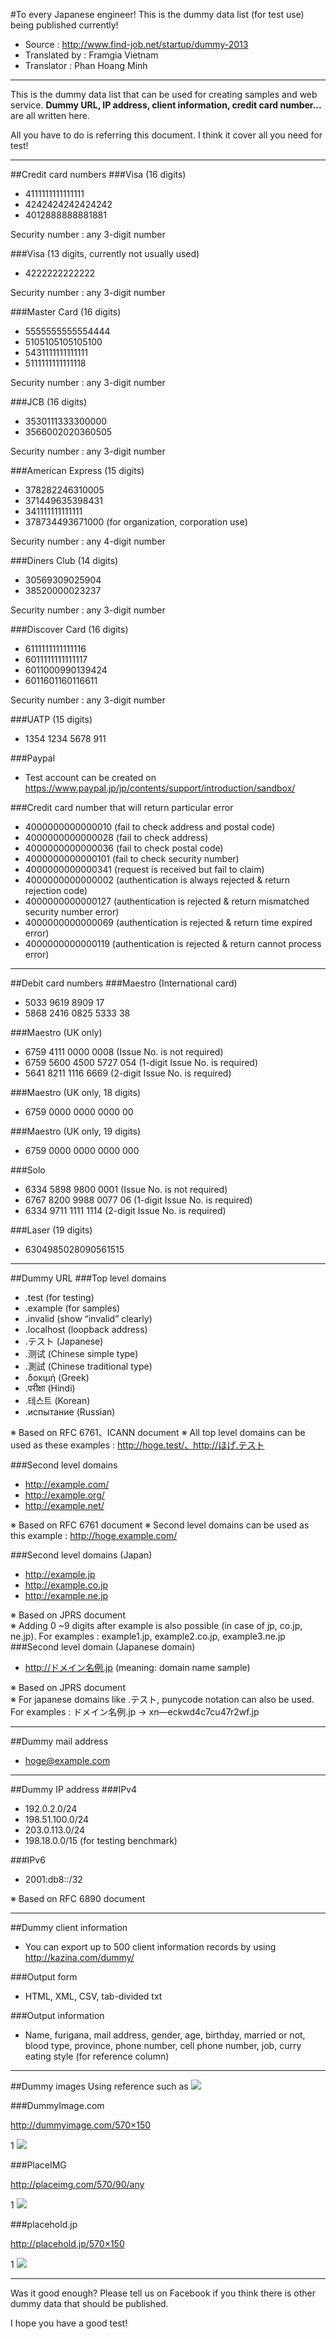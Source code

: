 #To every Japanese engineer!  This is the dummy data list (for test use) being published currently!

 * Source : http://www.find-job.net/startup/dummy-2013
 * Translated by : Framgia Vietnam
 * Translator : Phan Hoang Minh

-------------------------

This is the dummy data list that can be used for creating samples and web service. **Dummy URL, IP address, client information, credit card number...**  are all written here. 

All you have to do is referring this document. I think it cover all you need for test!

***
##Credit card numbers
###Visa (16 digits)
* 4111111111111111   
* 4242424242424242   
* 4012888888881881   

Security number : any 3-digit number

###Visa (13 digits, currently not usually used)
* 4222222222222 

Security number : any 3-digit number

###Master Card (16 digits)
* 5555555555554444 
* 5105105105105100 
* 5431111111111111 
* 5111111111111118 

Security number : any 3-digit number

###JCB (16 digits)
* 3530111333300000 
* 3566002020360505 

Security number : any 3-digit number

###American Express (15 digits)
* 378282246310005 
* 371449635398431 
* 341111111111111 
* 378734493671000 (for organization, corporation use) 

Security number : any 4-digit number

###Diners Club (14 digits)
* 30569309025904 
* 38520000023237 

Security number : any 3-digit number

###Discover Card (16 digits)
* 6111111111111116 
* 6011111111111117 
* 6011000990139424 
* 6011601160116611 

Security number : any 3-digit number

###UATP (15 digits)
* 1354 1234 5678 911 

###Paypal
* Test account can be created on https://www.paypal.jp/jp/contents/support/introduction/sandbox/ 

###Credit card number that will return particular error
* 4000000000000010 (fail to check address and postal code)
* 4000000000000028 (fail to check address) 
* 4000000000000036 (fail to check postal code) 
* 4000000000000101 (fail to check security number) 
* 4000000000000341 (request is received but fail to claim) 
* 4000000000000002 (authentication is always rejected & return rejection code) 
* 4000000000000127 (authentication is rejected & return mismatched security number error) 
* 4000000000000069 (authentication is rejected & return time expired error) 
* 4000000000000119 (authentication is rejected & return cannot process error)  
***
##Debit card numbers
###Maestro  (International card)
* 5033 9619 8909 17 
* 5868 2416 0825 5333 38 

###Maestro (UK only)
* 6759 4111 0000 0008 (Issue No. is not required)
* 6759 5600 4500 5727 054 (1-digit Issue No. is required)
* 5641 8211 1116 6669 (2-digit Issue No. is required)

###Maestro  (UK only, 18 digits)
* 6759 0000 0000 0000 00 

###Maestro (UK only, 19 digits)
* 6759 0000 0000 0000 000 

###Solo
* 6334 5898 9800 0001 (Issue No. is not required)
* 6767 8200 9988 0077 06 (1-digit Issue No. is required)
* 6334 9711 1111 1114 (2-digit Issue No. is required)

###Laser (19 digits)
* 6304985028090561515

***
##Dummy URL
###Top level domains
* .test (for testing) 
* .example (for samples) 
* .invalid  (show “invalid” clearly) 
* .localhost (loopback address) 
* .テスト (Japanese)
* .测试 (Chinese simple type) 
* .測試 (Chinese traditional type)
* .δοκιμή (Greek) 
* .परीक्षा (Hindi)
* .테스트 (Korean) 
* .испытание (Russian) 

※ Based on RFC 6761、ICANN document
※ All top level domains can be used as these examples : http://hoge.test/、http://ほげ.テスト

###Second level domains
* http://example.com/ 
* http://example.org/ 
* http://example.net/ 

※ Based on RFC 6761 document
※ Second level domains can be used as this example : http://hoge.example.com/

###Second level domains (Japan)
* http://example.jp 
* http://example.co.jp 
* http://example.ne.jp 

※ Based on JPRS document   
※ Adding 0 ~9 digits after example is also possible (in case of jp, co.jp, ne.jp). For examples : example1.jp, example2.co.jp, example3.ne.jp 
###Second level domain (Japanese domain)
* http://ドメイン名例.jp (meaning: domain name sample)      

※ Based on JPRS document  
※ For japanese domains like .テスト, punycode notation can also be used. For examples : ドメイン名例.jp → xn—eckwd4c7cu47r2wf.jp

***
##Dummy mail address
* hoge@example.com 

***
##Dummy IP address
###IPv4
* 192.0.2.0/24 
* 198.51.100.0/24 
* 203.0.113.0/24 
* 198.18.0.0/15 (for testing benchmark) 

###IPv6
* 2001:db8::/32 

※ Based on RFC 6890 document

***
##Dummy client information
* You can export up to 500 client information records by using http://kazina.com/dummy/ 

###Output form
* HTML, XML, CSV, tab-divided txt

###Output information
* Name, furigana, mail address, gender, age, birthday, married or not, blood type, province, phone number, cell phone number, job, curry eating style (for reference column)

***
##Dummy images
Using reference such as <img src ="http://dummyimage.com/570×295">

###DummyImage.com
  
http://dummyimage.com/570×150

1
<img src="http://dummyimage.com/570x90">

###PlaceIMG
  
http://placeimg.com/570/90/any

1
<img src="http://placeimg.com/570/90/any">

###placehold.jp
  
http://placehold.jp/570×150

1
<img src="http://placehold.jp/570x90.png">
***

Was it good enough? Please tell us on Facebook if you think there is other dummy data that should be published. 
  
I hope you have a good test!
